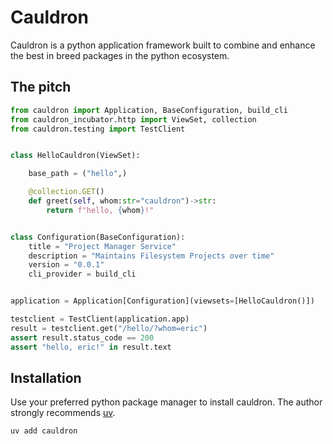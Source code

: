 # Cauldron

Cauldron is a python application framework  built to combine and enhance the best in breed packages in the python ecosystem.

## The pitch

```python
from cauldron import Application, BaseConfiguration, build_cli
from cauldron_incubator.http import ViewSet, collection
from cauldron.testing import TestClient


class HelloCauldron(ViewSet):

    base_path = ("hello",)

    @collection.GET()
    def greet(self, whom:str="cauldron")->str:
        return f"hello, {whom}!"


class Configuration(BaseConfiguration):
    title = "Project Manager Service"
    description = "Maintains Filesystem Projects over time"
    version = "0.0.1"
    cli_provider = build_cli


application = Application[Configuration](viewsets=[HelloCauldron()])

testclient = TestClient(application.app)
result = testclient.get("/hello/?whom=eric")
assert result.status_code == 200
assert "hello, eric!" in result.text

```

## Installation

Use your preferred python package manager to install cauldron. The author strongly recommends [uv](https://docs.astral.sh/uv/).

```
uv add cauldron
```

